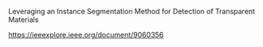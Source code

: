 Leveraging an Instance Segmentation Method for Detection of Transparent Materials

https://ieeexplore.ieee.org/document/9060356

